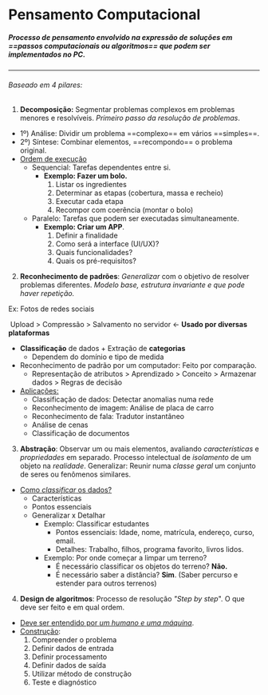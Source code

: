 # Pensamento Computacional

##### Processo de pensamento envolvido na expressão de soluções em ==passos computacionais ou algoritmos== que podem ser implementados no PC.

------

###### Baseado em 4 pilares:

1. **Decomposição:** Segmentar problemas complexos em problemas menores e resolvíveis. *Primeiro passo da resolução de problemas*.

  - 1º) Análise: Dividir um problema ==complexo== em vários ==simples==.
  - 2º) Síntese: Combinar elementos, ==recompondo== o problema original.
  - <u>Ordem de execução</u>
    - Sequencial: Tarefas dependentes entre si.
      - **Exemplo: Fazer um bolo.**
        1. Listar os ingredientes
        2. Determinar as etapas (cobertura, massa e recheio)
        3. Executar cada etapa
        4. Recompor com coerência (montar o bolo)
    - Paralelo: Tarefas que podem ser executadas simultaneamente.
      - **Exemplo: Criar um APP**.
        1. Definir a finalidade
        2. Como será a interface (UI/UX)?
        3. Quais funcionalidades?
        4. Quais os pré-requisitos?

2. **Reconhecimento de padrões**: *Generalizar* com o objetivo de resolver problemas diferentes. *Modelo base, estrutura invariante e que pode haver repetição.*

  Ex: Fotos de redes sociais

  ​			Upload > Compressão > Salvamento no servidor <- **Usado por diversas plataformas**

  - **Classificação** de dados + Extração de **categorias**
    - Dependem do domínio e tipo de medida
  - Reconhecimento de padrão por um computador: Feito por comparação.
    - Representação de atributos > Aprendizado > Conceito > Armazenar dados > Regras de decisão
  - <u>Aplicações:</u>
    - Classificação de dados: Detectar anomalias numa rede
    - Reconhecimento de imagem: Análise de placa de carro
    - Reconhecimento de fala: Tradutor instantâneo
    - Análise de cenas
    - Classificação de documentos

3. **Abstração**: Observar um ou mais elementos, avaliando *características* e *propriedades* em separado. Processo intelectual de *isolamento* de um objeto na *realidade*. Generalizar: Reunir numa *classe geral* um conjunto de seres ou fenômenos similares.

  - <u>Como *classificar* os dados?</u>
    - Características
    - Pontos essenciais
    - Generalizar x Detalhar
      - Exemplo: Classificar estudantes
        - Pontos essenciais: Idade, nome, matrícula, endereço, curso, email.
        - Detalhes: Trabalho, filhos, programa favorito, livros lidos.
      - Exemplo: Por onde começar a limpar um terreno?
        - É necessário classificar os objetos do terreno? **Não.**
        - É necessário saber a distância? **Sim**. (Saber percurso e estender para outros terrenos)

4. **Design de algoritmos**: Processo de resolução *"Step by step*". O que deve ser feito e em qual ordem.

  - <u>Deve ser entendido por *um humano e uma máquina</u>*.
  - <u>Construção</u>:
    1. Compreender o problema
    2. Definir dados de entrada
    3. Definir processamento
    4. Definir dados de saída
    5. Utilizar método de construção
    6. Teste e diagnóstico


